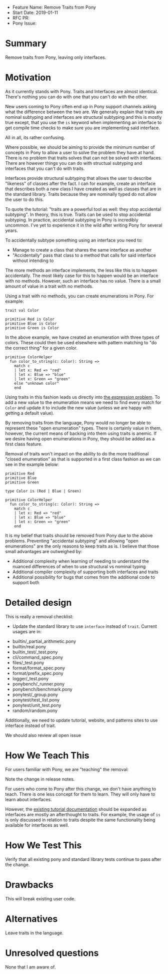 - Feature Name: Remove Traits from Pony
- Start Date: 2019-01-11
- RFC PR: 
- Pony Issue: 

# Summary

Remove traits from Pony, leaving only interfaces.

# Motivation

As it currently stands with Pony. Traits and Interfaces are almost identical.  There's nothing you can do with one that you can't do with the other.

New users coming to Pony often end up in Pony support channels asking what the difference between the two are. We generally explain that traits are nominal subtyping and interfaces are structural subtyping and this is mostly true except, that you use the `is` keyword when implementing an interface to get compile time checks to make sure you are implementing said interface.

All in all, its rather confusing. 

Where possible, we should be aiming to provide the minimum number of concepts in Pony to allow a user to solve the problem they have at hand. There is no problem that traits solves that can not be solved with interfaces. There are however things you can do with structual subtyping and interfaces that you can't do with traits.

Interfaces provide structural subtyping that allows the user to describe "likeness" of classes after the fact. I can for example, create an interface that describes both a new class I have created as well as classes that are in the standard library. Traits because they are nominally typed do not allow the user to do this.

To quote the tutorial: "traits are a powerful tool as well: they stop accidental subtyping". In theory, this is true. Traits can be used to stop accidental subtyping. In practice, accidental subtyping in Pony is incredibly uncommon. I've yet to experience it in the wild after writing Pony for several years.

To accidentally subtype something using an interface you need to:

- Manage to create a class that shares the same interface as another
- "Accidentally" pass that class to a method that calls for said interface without intending to

The more methods an interface implements, the less like this is to happen accidentally. The most likely case for this to happen would be an interface with no methods. However, such an interface has no value. There is a small amount of value in a trait with no methods.

Using a trait with no methods, you can create enumerations in Pony. For example:

```pony
trait val Color

primitive Red is Color
primitive Blue is Color
primitive Green is Color
```

In the above example, we have created an enumeration with three types of colors. These could then be used elsewhere with pattern matching to "do the correct thing" for a given color.

```pony
primitive ColorHelper
  fun color_to_string(c: Color): String =>
    match c
    | let x: Red => "red"
    | let x: Blue => "blue"
    | let x: Green => "green"
    else "unknown color"
    end
```

Using traits in this fashion leads us directly into [the expression problem](https://en.wikipedia.org/wiki/Expression_problem). To add a new value to the enumeration means we need to find every match for `Color` and update it to include the new value (unless we are happy with getting a default value).

By removing traits from the language, Pony would no longer be able to represent these "open enumeration" types. There is certainly value in them, however, the current means of backing into them using traits is anemic. If we desire having open enumerations in Pony, they should be added as a first class feature.

Removal of traits won't impact on the ability to do the more traditional "closed enumeration" as that is supported in a first class fashion as we can see in the example below:

```pony
primitive Red
primitive Blue
primitive Green

type Color is (Red | Blue | Green)

primitive ColorHelper
  fun color_to_string(c: Color): String =>
    match c
    | let x: Red => "red"
    | let x: Blue => "blue"
    | let x: Green => "green"
    end
```

It is my belief that traits should be removed from Pony due to the above problems. Preventing "accidental subtyping" and allowing "open enumerations" are the only reasons to keep traits as is. I believe that those small advantages are outweighed by:

- Additional complexity when learning of needing to understand the nuanced differences of when to use structural vs nominal typing
- Additional compiler complexity of supporting both interfaces and traits
- Additional possibility for bugs that comes from the additional code to support both

# Detailed design

This is really a removal checklist:

- Update the standard library to use `interface` instead of `trait`. Current usages are in:

* builtin/_partial_arithmetic.pony
* builtin/real.pony
* builtin_test/_test.pony
* cli/command_spec.pony
* files/_test.pony
* format/format_spec.pony
* format/prefix_spec.pony
* logger/_test.pony
* ponybench/_runner.pony
* ponybench/benchmark.pony
* ponytest/_group.pony
* ponytest/test_list.pony
* ponytest/unit_test.pony
* random/random.pony

Additionally, we need to update tutorial, website, and patterns sites to use interface instead of trait.

We should also review all open issue

# How We Teach This

For users familiar with Pony, we are "teaching" the removal:

Note the change in release notes.

For users who come to Pony after this change, we don't have anything to teach. There is one less concept for them to learn. They will only have to learn about interfaces.

However, the [existing tutorial documentation](https://tutorial.ponylang.io/types/traits-and-interfaces.html) should be expanded as interfaces are mostly an afterthought to traits. For example, the usage of `is` is only discussed in relation to traits despite the same functionality being available for interfaces as well.

# How We Test This

Verify that all existing pony and standard library tests continue to pass after the change.

# Drawbacks

This will break existing user code.

# Alternatives

Leave traits in the language.

# Unresolved questions

None that I am aware of.
